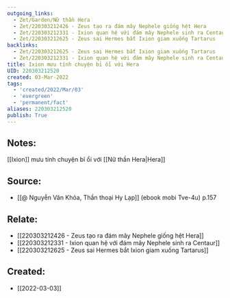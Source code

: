 ```yaml
---
outgoing_links:
  - Zet/Garden/Nữ thần Hera
  - Zet/220303212426 - Zeus tạo ra đám mây Nephele giống hệt Hera
  - Zet/220303212331 - Ixion quan hệ với đám mây Nephele sinh ra Centaur
  - Zet/220303212625 - Zeus sai Hermes bắt Ixion giam xuống Tartarus
backlinks:
  - Zet/220303212625 - Zeus sai Hermes bắt Ixion giam xuống Tartarus
  - Zet/220303212331 - Ixion quan hệ với đám mây Nephele sinh ra Centaur
title: Ixion mưu tính chuyện bỉ ổi với Hera
UID: 220303212520
created: 03-Mar-2022
tags:
  - 'created/2022/Mar/03'
  - 'evergreen'
  - 'permanent/fact'
aliases: 220303212520
publish: True
---
```

## Notes:
[[Ixion]] mưu tính chuyện bỉ ổi với [[Nữ thần Hera|Hera]]

## Source:
- [[@ Nguyễn Văn Khỏa, Thần thoại Hy Lạp]] (ebook mobi Tve-4u) p.157

## Relate:
- [[220303212426 - Zeus tạo ra đám mây Nephele giống hệt Hera]]
- [[220303212331 - Ixion quan hệ với đám mây Nephele sinh ra Centaur]]
- [[220303212625 - Zeus sai Hermes bắt Ixion giam xuống Tartarus]]
## Created:
- [[2022-03-03]]
